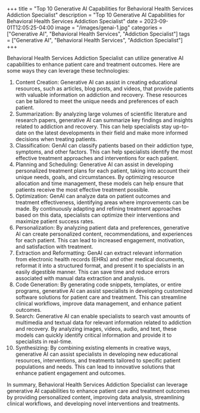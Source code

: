 +++
title = "Top 10 Generative AI Capabilities for Behavioral Health Services Addiction Specialist"
description = "Top 10 Generative AI Capabilities for Behavioral Health Services Addiction Specialist"
date = 2023-09-01T12:05:25-04:00
image = "/images/genai-1.jpg"
categories = ["Generative AI", "Behavioral Health Services", "Addiction Specialist"]
tags = ["Generative AI", "Behavioral Health Services", "Addiction Specialist"]
+++

Behavioral Health Services Addiction Specialist can utilize generative AI capabilities to enhance patient care and treatment outcomes. Here are some ways they can leverage these technologies:

1. Content Creation: Generative AI can assist in creating educational resources, such as articles, blog posts, and videos, that provide patients with valuable information on addiction and recovery. These resources can be tailored to meet the unique needs and preferences of each patient.
2. Summarization: By analyzing large volumes of scientific literature and research papers, generative AI can summarize key findings and insights related to addiction and recovery. This can help specialists stay up-to-date on the latest developments in their field and make more informed decisions when treating patients.
3. Classification: GenAI can classify patients based on their addiction type, symptoms, and other factors. This can help specialists identify the most effective treatment approaches and interventions for each patient.
4. Planning and Scheduling: Generative AI can assist in developing personalized treatment plans for each patient, taking into account their unique needs, goals, and circumstances. By optimizing resource allocation and time management, these models can help ensure that patients receive the most effective treatment possible.
5. Optimization: GenAI can analyze data on patient outcomes and treatment effectiveness, identifying areas where improvements can be made. By continuously adapting and refining treatment approaches based on this data, specialists can optimize their interventions and maximize patient success rates.
6. Personalization: By analyzing patient data and preferences, generative AI can create personalized content, recommendations, and experiences for each patient. This can lead to increased engagement, motivation, and satisfaction with treatment.
7. Extraction and Reformatting: GenAI can extract relevant information from electronic health records (EHRs) and other medical documents, reformat it into a structured format, and present it to specialists in an easily digestible manner. This can save time and reduce errors associated with manual data extraction and analysis.
8. Code Generation: By generating code snippets, templates, or entire programs, generative AI can assist specialists in developing customized software solutions for patient care and treatment. This can streamline clinical workflows, improve data management, and enhance patient outcomes.
9. Search: Generative AI can enable specialists to search vast amounts of multimedia and textual data for relevant information related to addiction and recovery. By analyzing images, videos, audio, and text, these models can quickly identify critical information and provide it to specialists in real-time.
10. Synthesizing: By combining existing elements in creative ways, generative AI can assist specialists in developing new educational resources, interventions, and treatments tailored to specific patient populations and needs. This can lead to innovative solutions that enhance patient engagement and outcomes.

In summary, Behavioral Health Services Addiction Specialist can leverage generative AI capabilities to enhance patient care and treatment outcomes by providing personalized content, improving data analysis, streamlining clinical workflows, and developing novel interventions and treatments.